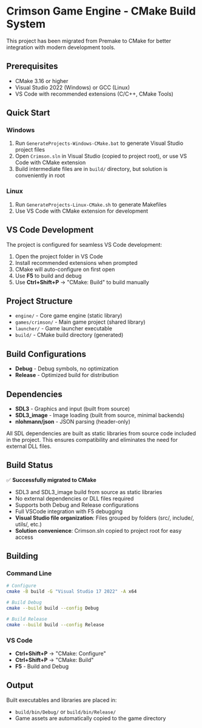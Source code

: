 # Crimson Game Engine - CMake Build System

This project has been migrated from Premake to CMake for better integration with modern development tools.

## Prerequisites

- CMake 3.16 or higher
- Visual Studio 2022 (Windows) or GCC (Linux)
- VS Code with recommended extensions (C/C++, CMake Tools)

## Quick Start

### Windows
1. Run `GenerateProjects-Windows-CMake.bat` to generate Visual Studio project files
2. Open `Crimson.sln` in Visual Studio (copied to project root), or use VS Code with CMake extension
3. Build intermediate files are in `build/` directory, but solution is conveniently in root

### Linux
1. Run `GenerateProjects-Linux-CMake.sh` to generate Makefiles
2. Use VS Code with CMake extension for development

## VS Code Development

The project is configured for seamless VS Code development:

1. Open the project folder in VS Code
2. Install recommended extensions when prompted
3. CMake will auto-configure on first open
4. Use **F5** to build and debug
5. Use **Ctrl+Shift+P** → "CMake: Build" to build manually

## Project Structure

- `engine/` - Core game engine (static library)
- `games/crimson/` - Main game project (shared library)  
- `launcher/` - Game launcher executable
- `build/` - CMake build directory (generated)

## Build Configurations

- **Debug** - Debug symbols, no optimization
- **Release** - Optimized build for distribution

## Dependencies

- **SDL3** - Graphics and input (built from source)
- **SDL3_image** - Image loading (built from source, minimal backends)
- **nlohmann/json** - JSON parsing (header-only)

All SDL dependencies are built as static libraries from source code included in the project.
This ensures compatibility and eliminates the need for external DLL files.

## Build Status

✅ **Successfully migrated to CMake**
- SDL3 and SDL3_image build from source as static libraries
- No external dependencies or DLL files required
- Supports both Debug and Release configurations
- Full VSCode integration with F5 debugging
- **Visual Studio file organization**: Files grouped by folders (src/, include/, utils/, etc.)
- **Solution convenience**: Crimson.sln copied to project root for easy access

## Building

### Command Line
```bash
# Configure
cmake -B build -G "Visual Studio 17 2022" -A x64

# Build Debug
cmake --build build --config Debug

# Build Release  
cmake --build build --config Release
```

### VS Code
- **Ctrl+Shift+P** → "CMake: Configure"
- **Ctrl+Shift+P** → "CMake: Build" 
- **F5** - Build and Debug

## Output

Built executables and libraries are placed in:
- `build/bin/Debug/` or `build/bin/Release/`
- Game assets are automatically copied to the game directory
